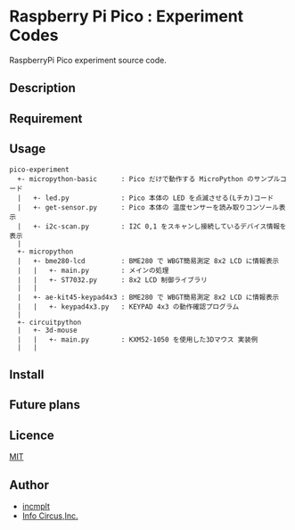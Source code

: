 # Raspberry Pi Pico : Experiment Codes

RaspberryPi Pico experiment source code.

## Description

## Requirement

## Usage

```text
pico-experiment
  +- micropython-basic      : Pico だけで動作する MicroPython のサンプルコード
  |   +- led.py             : Pico 本体の LED を点滅させる(Lチカ)コード
  |   +- get-sensor.py      : Pico 本体の 温度センサーを読み取りコンソール表示
  |   +- i2c-scan.py        : I2C 0,1 をスキャンし接続しているデバイス情報を表示
  |
  +- micropython
  |   +- bme280-lcd         : BME280 で WBGT簡易測定 8x2 LCD に情報表示
  |   |   +- main.py        : メインの処理
  |   |   +- ST7032.py      : 8x2 LCD 制御ライブラリ
  |   |
  |   +- ae-kit45-keypad4x3 : BME280 で WBGT簡易測定 8x2 LCD に情報表示
  |   |   +- keypad4x3.py   : KEYPAD 4x3 の動作確認プログラム
  |
  +- circuitpython
  |   +- 3d-mouse
  |   |   +- main.py        : KXM52-1050 を使用した3Dマウス 実装例
  |   |
```

## Install

## Future plans

## Licence

[MIT](https://github.com/tcnksm/tool/blob/master/LICENCE)

## Author

* [incmplt](https://www.incmplt.net/)
* [Info Circus,Inc.](https://www.infocircus.jp/)
